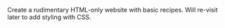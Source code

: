 Create a rudimentary HTML-only website with basic recipes. Will re-visit later
to add styling with CSS.
